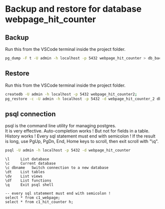 # Backup and restore for database webpage_hit_counter

## Backup

Run this from the VSCode terminal inside the project folder.

```bash
pg_dump -F t -U admin -h localhost -p 5432 webpage_hit_counter > db_backup/webpage_hit_counter_2022_10_26.tar
```

## Restore

Run this from the VSCode terminal inside the project folder.

```bash
createdb -U admin -h localhost -p 5432 webpage_hit_counter2; 
pg_restore -c -U admin -h localhost -p 5432 -d webpage_hit_counter_2 db_backup/webpage_hit_counter_2022_10_20.tar
```

## psql connection

psql is the command line utility for managing postgres.  
It is very effective.
Auto-completion works ! But not for fields in a table.
History works !
Every sql statement must end with semicolon !
If the result is long, use PgUp, PgDn, End, Home keys to scroll,
then exit scroll with "\q".

```bash
psql -U admin -h localhost -p 5432 -d webpage_hit_counter
```

```psql
\l     List database
\c     Current database
\c dbname   Switch connection to a new database
\dt    List tables
\dv    List views
\df    List functions
\q     Exit psql shell

-- every sql statement must end with semicolon !
select * from c1_webpage;
select * from c1_hit_counter h;

```
